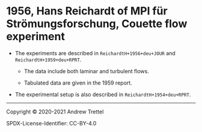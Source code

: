 # 1956, Hans Reichardt of MPI für Strömungsforschung, Couette flow experiment

- The experiments are described in `ReichardtH+1956+deu+JOUR` and
  `ReichardtH+1959+deu+RPRT`.

    - The data include both laminar and turbulent flows.

    - Tabulated data are given in the 1959 report.

- The experimental setup is also described in `ReichardtH+1954+deu+RPRT`.

-------------------------------------------------------------------------------

Copyright © 2020-2021 Andrew Trettel

SPDX-License-Identifier: CC-BY-4.0
